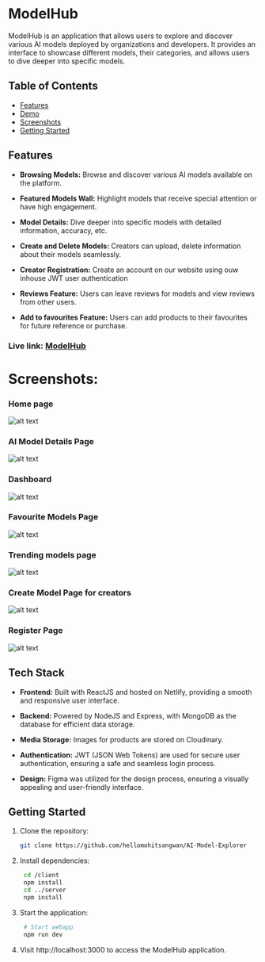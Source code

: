 # ModelHub

ModelHub is an application that allows users to explore and discover various AI models deployed by organizations and developers. It provides an interface to showcase different models, their categories, and allows users to dive deeper into specific models.

## Table of Contents
- [Features](#features)
- [Demo](#demo)
- [Screenshots](#screenshots)
- [Getting Started](#getting-started)



## Features

- **Browsing Models:** Browse and discover various AI models available on the platform.
- **Featured Models Wall:** Highlight models that receive special attention or have high engagement.
- **Model Details:** Dive deeper into specific models with detailed information, accuracy, etc.
- **Create and Delete Models:** Creators can upload, delete information about their models seamlessly.
- **Creator Registration:** Create an account on our website using ouw inhouse JWT user authentication 
- **Reviews Feature:** Users can leave reviews for models and view reviews from other users.

- **Add to favourites Feature:** Users can add products to their favourites for future reference or purchase.



### Live link: [ModelHub](https://modelhub08.netlify.app)

# Screenshots:


### Home page
![alt text](images/image.png)

### AI Model Details Page
![alt text](images/image-4.png)

###  Dashboard
![alt text](images/image-1.png)

### Favourite Models Page
![alt text](images/image-6.png)

### Trending models page
![alt text](images/image-3.png)

### Create Model Page for creators
![alt text](images/image-5.png)

### Register Page
![alt text](images/image-2.png)



## Tech Stack

- **Frontend:** Built with ReactJS and hosted on Netlify, providing a smooth and responsive user interface.

- **Backend:** Powered by NodeJS and Express, with MongoDB as the database for efficient data storage.

- **Media Storage:** Images for products are stored on Cloudinary.

- **Authentication:** JWT (JSON Web Tokens) are used for secure user authentication, ensuring a safe and seamless login process.

- **Design:** Figma was utilized for the design process, ensuring a visually appealing and user-friendly interface.


## Getting Started

1. Clone the repository:

   ```bash
   git clone https://github.com/hellomohitsangwan/AI-Model-Explorer

2. Install dependencies:
   ```bash
    cd /client
    npm install
    cd ../server
    npm install

3. Start the application:
   ```bash
    # Start webapp
    npm run dev


4. Visit http://localhost:3000 to access the ModelHub application.